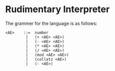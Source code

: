 # Rudimentary Interpreter

The grammer for the language is as follows:
```
<AE>	::=  number
         |   (+ <AE> <AE>)
         |   (- <AE> <AE>)
         |   (* <AE> <AE>)
         |   (/ <AE> <AE>)
         |   (mod <AE> <AE>)
         |   (collatz <AE>)
         |   (- <AE>)
```
